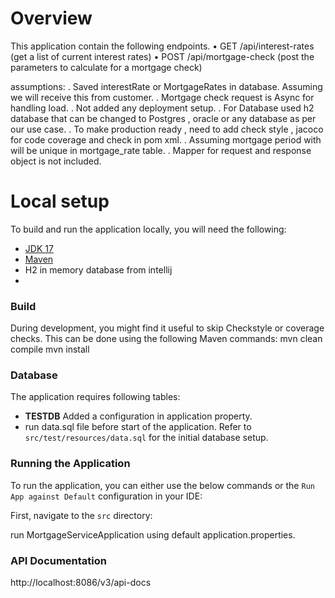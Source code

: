 # Overview

This application contain the following endpoints.
• GET /api/interest-rates (get a list of current interest rates)
• POST /api/mortgage-check (post the parameters to calculate for a mortgage check)

assumptions: 
. Saved interestRate or MortgageRates in database. Assuming we will receive this from customer. 
. Mortgage check request is Async for handling load.
. Not added any deployment setup.
. For Database used h2 database that can be changed to Postgres , oracle or any database as per our use case.
. To make production ready , need to add check style , jacoco for code coverage and check in pom xml.
. Assuming mortgage period with will be unique in mortgage_rate table.
. Mapper for request and response object is not included.
# Local setup

To build and run the application locally, you will need the following:

* [JDK 17](https://www.oracle.com/java/technologies/javase/jdk17-archive-downloads.html)
* [Maven](https://maven.apache.org/download.cgi)
* H2 in memory database from intellij
* 
### Build

During development, you might find it useful to skip Checkstyle or coverage checks. This can be done using the following
Maven commands:
mvn clean compile
mvn install

### Database

The application requires following tables:
- **TESTDB**
Added a configuration in application property.
- run data.sql file before start of the application.
Refer to `src/test/resources/data.sql` for the initial database setup.

### Running the Application

To run the application, you can either use the below commands or the `Run App against Default` configuration in your
IDE:

First, navigate to the `src` directory:

run MortgageServiceApplication using default application.properties.

### API Documentation 
http://localhost:8086/v3/api-docs
